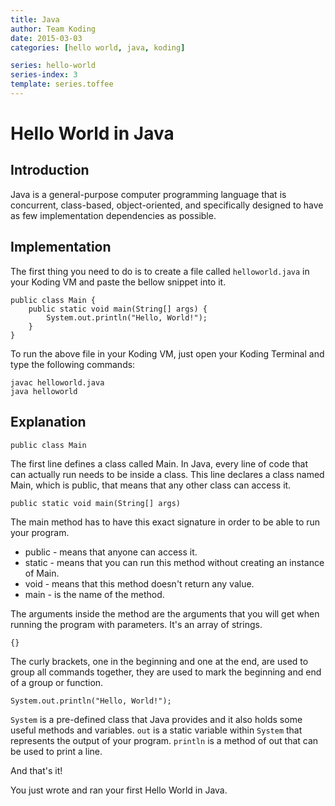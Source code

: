 ```yaml
---
title: Java
author: Team Koding
date: 2015-03-03
categories: [hello world, java, koding]

series: hello-world
series-index: 3
template: series.toffee
---
```


# Hello World in Java

## Introduction

Java is a general-purpose computer programming language that is concurrent, class-based, object-oriented, and specifically designed to have as few implementation dependencies as possible.

## Implementation

The first thing you need to do is to create a file called `helloworld.java` in your Koding VM and paste the bellow snippet into it.

```
public class Main {
    public static void main(String[] args) {
        System.out.println("Hello, World!");
    }
}
```

To run the above file in your Koding VM, just open your Koding Terminal and type the following commands:

```
javac helloworld.java
java helloworld
```

## Explanation

```
public class Main
```

The first line defines a class called Main. In Java, every line of code that can actually run needs to be inside a class. This line declares a class named Main, which is public, that means that any other class can access it.

```
public static void main(String[] args)
```

The main method has to have this exact signature in order to be able to run your program.

* public - means that anyone can access it.
* static  - means that you can run this method without creating an instance of Main.
* void - means that this method doesn't return any value.
* main - is the name of the method.

The arguments inside the method are the arguments that you will get when running the program with parameters. It's an array of strings.

```
{}
```

The curly brackets, one in the beginning and one at the end, are used to group all commands together, they are used to mark the beginning and end of a
group or function.

```
System.out.println("Hello, World!");
```

`System` is a pre-defined class that Java provides and it also holds some useful methods and variables. `out` is a static variable within `System` that represents the output of your program. `println` is a method of out that can be used to print a line.

And that's it!

You just wrote and ran your first Hello World in Java.
